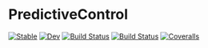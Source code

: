 # PredictiveControl

[![Stable](https://img.shields.io/badge/docs-stable-blue.svg)](https://imciner2.github.io/PredictiveControl.jl/stable)
[![Dev](https://img.shields.io/badge/docs-dev-blue.svg)](https://imciner2.github.io/PredictiveControl.jl/dev)
[![Build Status](https://travis-ci.com/imciner2/PredictiveControl.jl.svg?branch=master)](https://travis-ci.com/imciner2/PredictiveControl.jl)
[![Build Status](https://ci.appveyor.com/api/projects/status/github/imciner2/PredictiveControl.jl?svg=true)](https://ci.appveyor.com/project/imciner2/PredictiveControl-jl)
[![Coveralls](https://coveralls.io/repos/github/imciner2/PredictiveControl.jl/badge.svg?branch=master)](https://coveralls.io/github/imciner2/PredictiveControl.jl?branch=master)
